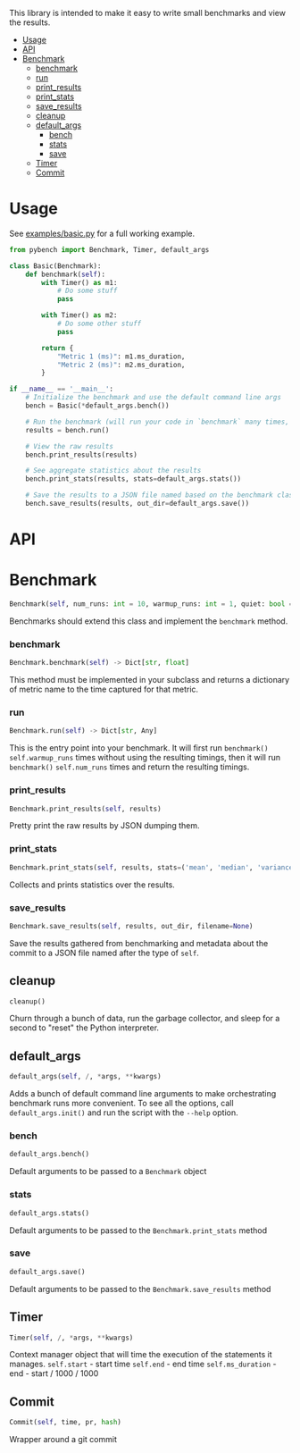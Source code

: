 This library is intended to make it easy to write small benchmarks and view the results.

- [Usage](#usage)
- [API](#api)
- [Benchmark](#benchmark)
    + [benchmark](#benchmark)
    + [run](#run)
    + [print_results](#print-results)
    + [print_stats](#print-stats)
    + [save_results](#save-results)
  * [cleanup](#cleanup)
  * [default_args](#default-args)
    + [bench](#bench)
    + [stats](#stats)
    + [save](#save)
  * [Timer](#timer)
  * [Commit](#commit)

# Usage

See [examples/basic.py](examples/basic.py) for a full working example.

```python
from pybench import Benchmark, Timer, default_args

class Basic(Benchmark):
    def benchmark(self):
        with Timer() as m1:
            # Do some stuff
            pass

        with Timer() as m2:
            # Do some other stuff
            pass

        return {
            "Metric 1 (ms)": m1.ms_duration,
            "Metric 2 (ms)": m2.ms_duration,
        }

if __name__ == '__main__':
    # Initialize the benchmark and use the default command line args
    bench = Basic(*default_args.bench())

    # Run the benchmark (will run your code in `benchmark` many times, some to warm up and then some where the timer results are save)
    results = bench.run()

    # View the raw results
    bench.print_results(results)

    # See aggregate statistics about the results
    bench.print_stats(results, stats=default_args.stats())

    # Save the results to a JSON file named based on the benchmark class
    bench.save_results(results, out_dir=default_args.save())
```

# API

# Benchmark
```python
Benchmark(self, num_runs: int = 10, warmup_runs: int = 1, quiet: bool = False, commit: pybench.benchmarking_utils.Commit = None)
```

Benchmarks should extend this class and implement the `benchmark` method.

### benchmark
```python
Benchmark.benchmark(self) -> Dict[str, float]
```

This method must be implemented in your subclass and returns a dictionary
of metric name to the time captured for that metric.

### run
```python
Benchmark.run(self) -> Dict[str, Any]
```

This is the entry point into your benchmark. It will first run `benchmark()`
`self.warmup_runs` times without using the resulting timings, then it will
run `benchmark()` `self.num_runs` times and return the resulting timings.

### print_results
```python
Benchmark.print_results(self, results)
```

Pretty print the raw results by JSON dumping them.

### print_stats
```python
Benchmark.print_stats(self, results, stats=('mean', 'median', 'variance'))
```

Collects and prints statistics over the results.

### save_results
```python
Benchmark.save_results(self, results, out_dir, filename=None)
```

Save the results gathered from benchmarking and metadata about the commit
to a JSON file named after the type of `self`.

## cleanup
```python
cleanup()
```

Churn through a bunch of data, run the garbage collector, and sleep for a
second to "reset" the Python interpreter.

## default_args
```python
default_args(self, /, *args, **kwargs)
```

Adds a bunch of default command line arguments to make orchestrating
benchmark runs more convenient. To see all the options, call
`default_args.init()` and run the script with the `--help` option.

### bench
```python
default_args.bench()
```

Default arguments to be passed to a `Benchmark` object

### stats
```python
default_args.stats()
```

Default arguments to be passed to the `Benchmark.print_stats` method

### save
```python
default_args.save()
```

Default arguments to be passed to the `Benchmark.save_results` method

## Timer
```python
Timer(self, /, *args, **kwargs)
```

Context manager object that will time the execution of the statements it
manages.
    `self.start` - start time
    `self.end` - end time
    `self.ms_duration` - end - start / 1000 / 1000

## Commit
```python
Commit(self, time, pr, hash)
```

Wrapper around a git commit